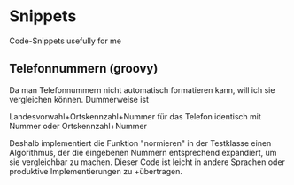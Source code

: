 # Snippets #

Code-Snippets usefully for me

## Telefonnummern (groovy) ##

Da man Telefonnummern nicht automatisch formatieren kann, will ich sie vergleichen können. Dummerweise ist

Landesvorwahl+Ortskennzahl+Nummer für das Telefon identisch mit Nummer oder Ortskennzahl+Nummer

Deshalb implementiert die Funktion "normieren" in der Testklasse einen Algorithmus, der die eingebenen Nummern entsprechend expandiert, um sie vergleichbar zu machen.
Dieser Code ist leicht in andere Sprachen oder produktive Implementierungen zu +übertragen.
